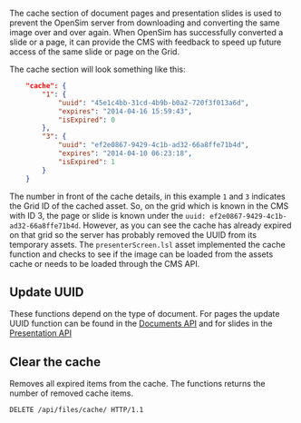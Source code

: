 The cache section of document pages and presentation slides is used to prevent the OpenSim server from downloading and converting the same image over and over again.
When OpenSim has successfully converted a slide or a page, it can provide the CMS with feedback to speed up future access of the same slide or page on the Grid.

The cache section will look something like this:
```json
    "cache": {
        "1": {
            "uuid": "45e1c4bb-31cd-4b9b-b0a2-720f3f013a6d",
            "expires": "2014-04-16 15:59:43",
            "isExpired": 0
        },
        "3": {
            "uuid": "ef2e0867-9429-4c1b-ad32-66a8ffe71b4d",
            "expires": "2014-04-10 06:23:18",
            "isExpired": 1
        }
    }
```
The number in front of the cache details, in this example `1` and `3` indicates the Grid ID of the cached asset. So, on the grid which is known in the CMS
with ID 3, the page or slide is known under the `uuid: ef2e0867-9429-4c1b-ad32-66a8ffe71b4d`. However, as you can see the cache has already expired on that grid
so the server has probably removed the UUID from its temporary assets. The `presenterScreen.lsl` asset implemented the cache function and checks to see if the
image can be loaded from the assets cache or needs to be loaded through the CMS API.

## Update UUID
These functions depend on the type of document. For pages the update UUID function can be found in the [Documents API](02_Documents.md) and for slides in the [Presentation API](03_Presentations.md)

## Clear the cache
Removes all expired items from the cache. The functions returns the number of removed
cache items.

```http
DELETE /api/files/cache/ HTTP/1.1
```